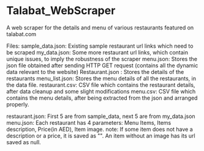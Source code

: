 # Talabat_WebScraper
A web scraper for the details and menu of various restaurants featured on talabat.com

Files: 
sample_data.json: Existing sample restaurant url links which need to be scraped 
my_data.json: Some more restaurant url links, which contain unique issues, to imply the robustness of the scraper
menu.json: Stores the json file obtained after sending HTTP GET request (contains all the dynamic data relevant to the website)
Restaurant.json : Stores the details of the restaurants
menu_list.json: Stores the menu details of all the restaurants, in the data file.
restaurant.csv: CSV file which contains the restaurant details, after data cleanup and some slight modifications
menu.csv: CSV file which contains the menu details, after being extracted from the json and arranged properly.


restaurant.json: First 5 are from sample_data, next 5 are from my_data.json
menu.json: Each restaurant has 4 parameters: Menu Items, Items description, Price(in AED), Item image. 
note: If some item does not have a description or a price, it is saved as "". An item without an image has its url saved as null. 



